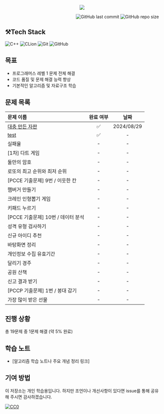 

<p align='center'>
    <img src=https://capsule-render.vercel.app/api?type=waving&height=210&color=gradient&text=프로그래머즈%20연습문제&textBg=false&fontColor=FFFFFF&desc=레벨1&descAlign=91&descAlignY=58&descSize=30">
<div align="right">

![GitHub last commit](https://img.shields.io/github/last-commit/gobad820/programmers-level-one)
![GitHub repo size](https://img.shields.io/github/repo-size/gobad820/programmers-level-one)

</div>


## ⚒️Tech Stack
![C++](https://img.shields.io/badge/C++-00599C?style=for-the-badge&logo=c%2B%2B&logoColor=white&style=flat)
![CLion](https://img.shields.io/badge/CLion-000000?style=for-the-badge&logo=clion&logoColor=white&style=flat)
![Git](https://img.shields.io/badge/Git-F05032?style=for-the-badge&logo=git&logoColor=white&style=flat)
![GitHub](https://img.shields.io/badge/GitHub-181717?style=for-the-badge&logo=github&logoColor=white&style=flat)


## 목표

- 프로그래머스 레벨 1 문제 전체 해결
- 코드 품질 및 문제 해결 능력 향상
- 기본적인 알고리즘 및 자료구조 학습


## 문제 목록

| 문제 이름                                  | 완료 여부 |     날짜     |
|:---------------------------------------|:-----:|:----------:|
| [대충 만든 자판](solutions/대충만든자판/160586.cc) |   ✅   | 2024/08/29 |
| [test](solutions/실패율/failure.cc)       |   ✅   |     -      |
| 실패율                                    |   -   |     -      |
| [1차] 다트 게임                             |   -   |     -      |
| 둘만의 암호                                 |   -   |     -      |
| 로또의 최고 순위와 최저 순위                       |   -   |     -      |
| [PCCE 기출문제] 9번 / 이웃한 칸                 |   -   |     -      |
| 햄버거 만들기                                |   -   |     -      |
| 크레인 인형뽑기 게임                            |   -   |     -      |
| 키패드 누르기                                |   -   |     -      |
| [PCCE 기출문제] 10번 / 데이터 분석               |   -   |     -      |
| 성격 유형 검사하기                             |   -   |     -      |
| 신규 아이디 추천                              |   -   |     -      |
| 바탕화면 정리                                |   -   |     -      |
| 개인정보 수집 유효기간                           |   -   |     -      |
| 달리기 경주                                 |   -   |     -      |
| 공원 산책                                  |   -   |     -      |
| 신고 결과 받기                               |   -   |     -      |
| [PCCP 기출문제] 1번 / 붕대 감기                 |   -   |     -      |
| 가장 많이 받은 선물                            |   -   |     -      |

## 진행 상황

<!-- progress starts -->
총 19문제 중 1문제 해결 (약 5% 완료)
<!-- progress ends -->

## 학습 노트

- [알고리즘 학습 노트나 주요 개념 정리 링크]

## 기여 방법

이 저장소는 개인 학습용입니다. 하지만 조언이나 개선사항이 있다면 issue를 통해 공유해 주시면 감사하겠습니다.

</p>

[![CC0](https://licensebuttons.net/p/zero/1.0/88x31.png)](http://creativecommons.org/publicdomain/zero/1.0/)
